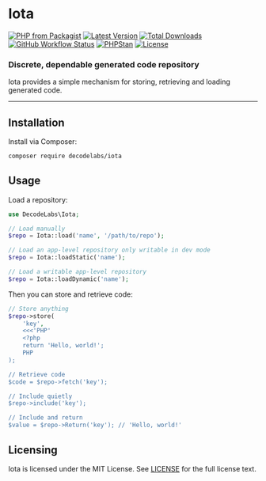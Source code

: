 # Iota

[![PHP from Packagist](https://img.shields.io/packagist/php-v/decodelabs/iota?style=flat)](https://packagist.org/packages/decodelabs/iota)
[![Latest Version](https://img.shields.io/packagist/v/decodelabs/iota.svg?style=flat)](https://packagist.org/packages/decodelabs/iota)
[![Total Downloads](https://img.shields.io/packagist/dt/decodelabs/iota.svg?style=flat)](https://packagist.org/packages/decodelabs/iota)
[![GitHub Workflow Status](https://img.shields.io/github/actions/workflow/status/decodelabs/iota/integrate.yml?branch=develop)](https://github.com/decodelabs/iota/actions/workflows/integrate.yml)
[![PHPStan](https://img.shields.io/badge/PHPStan-enabled-44CC11.svg?longCache=true&style=flat)](https://github.com/phpstan/phpstan)
[![License](https://img.shields.io/packagist/l/decodelabs/iota?style=flat)](https://packagist.org/packages/decodelabs/iota)

### Discrete, dependable generated code repository

Iota provides a simple mechanism for storing, retrieving and loading generated code.

---

## Installation

Install via Composer:

```bash
composer require decodelabs/iota
```

## Usage

Load a repository:

```php
use DecodeLabs\Iota;

// Load manually
$repo = Iota::load('name', '/path/to/repo');

// Load an app-level repository only writable in dev mode
$repo = Iota::loadStatic('name');

// Load a writable app-level repository
$repo = Iota::loadDynamic('name');
```

Then you can store and retrieve code:

```php
// Store anything
$repo->store(
    'key',
    <<<'PHP'
    <?php
    return 'Hello, world!';
    PHP
);

// Retrieve code
$code = $repo->fetch('key');

// Include quietly
$repo->include('key');

// Include and return
$value = $repo->Return('key'); // 'Hello, world!'
```

## Licensing

Iota is licensed under the MIT License. See [LICENSE](./LICENSE) for the full license text.
